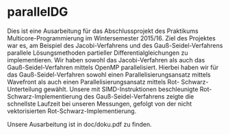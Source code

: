 # parallelDG

Dies ist eine Ausarbeitung für das Abschlussprojekt des Praktikums Multicore-Programmierung
im Wintersemester 2015/16. Ziel des Projektes war es, am Beispiel des Jacobi-Verfahrens und
des Gauß-Seidel-Verfahrens parallele Lösungsmethoden partieller Differentialgleichungen zu
implementieren. Wir haben sowohl das Jacobi-Verfahren als auch das Gauß-Seidel-Verfahren
mittels OpenMP parallelisiert. Hierbei haben wir für das Gauß-Seidel-Verfahren sowohl einen
Parallelisierungsansatz mittels Wavefront als auch einen Parallelisierungsansatz mittels Rot-
Schwarz-Unterteilung gewählt. Unsere mit SIMD-Instruktionen beschleunigte Rot-Schwarz-Implementierung des Gauß-Seidel-Verfahrens zeigte die schnellste Laufzeit bei unseren Messungen, gefolgt von der nicht vektorisierten Rot-Schwarz-Implementierung.

Unsere Ausarbeitung ist in doc/doku.pdf zu finden.
